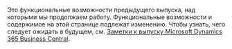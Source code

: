 Это функциональные возможности предыдущего выпуска, над которыми мы продолжаем работу. Функциональные возможности и содержимое на этой странице подлежат изменению. Чтобы узнать, чего следует ожидать в будущем, см. [Заметки к выпуску Microsoft Dynamics 365 Business Central](https://go.microsoft.com/fwlink/?linkid=2047422).